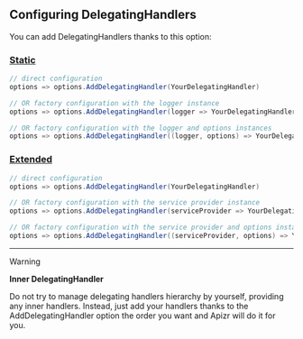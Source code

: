 ﻿## Configuring DelegatingHandlers

You can add DelegatingHandlers thanks to this option:

### [Static](#tab/tabid-static)

```csharp
// direct configuration
options => options.AddDelegatingHandler(YourDelegatingHandler)

// OR factory configuration with the logger instance
options => options.AddDelegatingHandler(logger => YourDelegatingHandler)

// OR factory configuration with the logger and options instances
options => options.AddDelegatingHandler((logger, options) => YourDelegatingHandler)
```

### [Extended](#tab/tabid-extended)

```csharp
// direct configuration
options => options.AddDelegatingHandler(YourDelegatingHandler)

// OR factory configuration with the service provider instance
options => options.AddDelegatingHandler(serviceProvider => YourDelegatingHandler)

// OR factory configuration with the service provider and options instances
options => options.AddDelegatingHandler((serviceProvider, options) => YourDelegatingHandler)
```

***

>[!WARNING]
>
>**Inner DelegatingHandler**
>
>Do not try to manage delegating handlers hierarchy by yourself, providing any inner handlers. Instead, just add your handlers thanks to the AddDelegatingHandler option the order you want and Apizr will do it for you.
